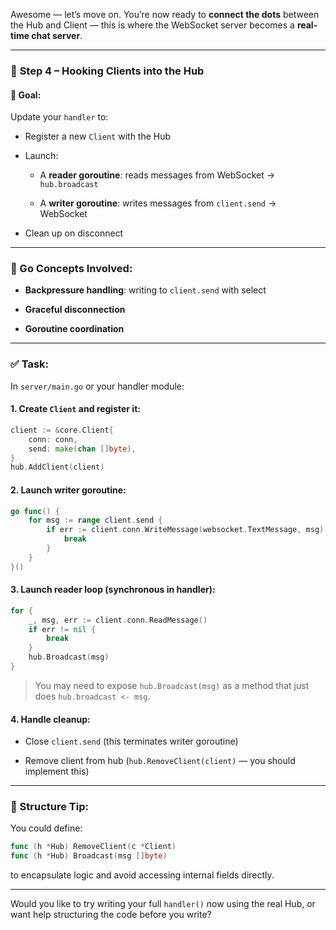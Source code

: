 Awesome — let’s move on. You’re now ready to **connect the dots** between the Hub and Client — this is where the WebSocket server becomes a **real-time chat server**.

---

### 🧭 **Step 4 – Hooking Clients into the Hub**

#### 🎯 Goal:

Update your `handler` to:

- Register a new `Client` with the Hub
    
- Launch:
    
    - A **reader goroutine**: reads messages from WebSocket → `hub.broadcast`
        
    - A **writer goroutine**: writes messages from `client.send` → WebSocket
        
- Clean up on disconnect
    

---

### 🧠 Go Concepts Involved:

- **Backpressure handling**: writing to `client.send` with select
    
- **Graceful disconnection**
    
- **Goroutine coordination**
    

---

### ✅ Task:

In `server/main.go` or your handler module:

#### 1. Create `Client` and register it:

```go
client := &core.Client{
	conn: conn,
	send: make(chan []byte),
}
hub.AddClient(client)
```

#### 2. Launch writer goroutine:

```go
go func() {
	for msg := range client.send {
		if err := client.conn.WriteMessage(websocket.TextMessage, msg); err != nil {
			break
		}
	}
}()
```

#### 3. Launch reader loop (synchronous in handler):

```go
for {
	_, msg, err := client.conn.ReadMessage()
	if err != nil {
		break
	}
	hub.Broadcast(msg)
}
```

> You may need to expose `hub.Broadcast(msg)` as a method that just does `hub.broadcast <- msg`.

#### 4. Handle cleanup:

- Close `client.send` (this terminates writer goroutine)
    
- Remove client from hub (`hub.RemoveClient(client)` — you should implement this)
    

---

### 🧱 Structure Tip:

You could define:

```go
func (h *Hub) RemoveClient(c *Client)
func (h *Hub) Broadcast(msg []byte)
```

to encapsulate logic and avoid accessing internal fields directly.

---

Would you like to try writing your full `handler()` now using the real Hub, or want help structuring the code before you write?